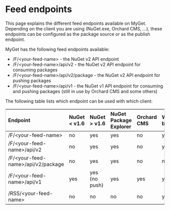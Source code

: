 # Feed endpoints

This page explains the different feed endpoints available on MyGet. Depending on the client you are using (NuGet.exe, Orchard CMS, ...), these endpoints can be configured as the package source or as the publish endpoint.

MyGet has the following feed endpoints available:

* /F/&lt;your-feed-name&gt; - the NuGet v2 API endpoint
* /F/&lt;your-feed-name&gt;/api/v2 - the NuGet v2 API endpoint for consuming packages
* /F/&lt;your-feed-name&gt;/api/v2/package - the NuGet v2 API endpoint for pushing packages
* /F/&lt;your-feed-name&gt;/api/v1 - the NuGet v1 API endpoint for consuming and pushing packages (still in use by Orchard CMS and some others)

The following table lists which endpoint can be used with which client:

<style>
.table {
	border: 1px solid #ccc;
}

.table thead tr th {
	text-align: left;
}
</style>
<table class="table">
    <thead>
        <tr>
            <th>Endpoint</th>
            <th>NuGet &lt; v1.6</th>
            <th>NuGet &gt; v1.6</th>
            <th>NuGet Package Explorer</th>
            <th>Orchard CMS</th>
            <th>Web browser</th>
        </tr>
    </thead>
    <tbody>
        <tr>
            <td>/F/&lt;your-feed-name&gt;</td>
            <td>no</td>
            <td>yes</td>
            <td>yes</td>
            <td>no</td>
            <td>yes</td>
		</tr>
        <tr>
            <td>/F/&lt;your-feed-name&gt;/api/v2</td>
            <td>no</td>
            <td>yes</td>
            <td>yes</td>
            <td>no</td>
            <td>yes</td>
		</tr>
        <tr>
            <td>/F/&lt;your-feed-name&gt;/api/v2/package</td>
            <td>no</td>
            <td>yes</td>
            <td>yes</td>
            <td>no</td>
            <td>no</td>
		</tr>
        <tr>
            <td>/F/&lt;your-feed-name&gt;/api/v1</td>
            <td>yes</td>
            <td>yes (no push)</td>
            <td>yes</td>
            <td>yes</td>
            <td>yes</td>
		</tr>
        <tr>
            <td>/RSS/&lt;your-feed-name&gt;</td>
            <td>no</td>
            <td>no</td>
            <td>no</td>
            <td>no</td>
            <td>yes</td>
		</tr>
    </tbody>
</table>